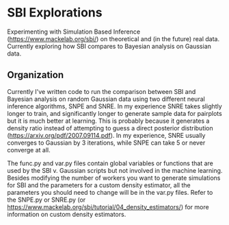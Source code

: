 # SBI Explorations
Experimenting with Simulation Based Inference (https://www.mackelab.org/sbi/) on theoretical and (in the future) real data.
Currently exploring how SBI compares to Bayesian analysis on Gaussian data.

## Organization
Currently I've written code to run the comparison between SBI and Bayesian analysis on random Gaussian data using two different neural inference algorithms, SNPE and SNRE. In my experience SNRE takes slightly longer to train, and significantly longer to generate sample data for pairplots but it is much better at learning. This is probably because it generates a density ratio instead of attempting to guess a direct posterior distribution (https://arxiv.org/pdf/2007.09114.pdf). In my experience, SNRE usually converges to Gaussian by 3 iterations, while SNPE can take 5 or never converge at all.

The func.py and var.py files contain global variables or functions that are used by the SBI v. Gaussian scripts but not involved in the machine learning. Besides modifying the number of workers you want to generate simulations for SBI and the parameters for a custom density estimator, all the parameters you should need to change will be in the var.py files. Refer to the SNPE.py or SNRE.py (or https://www.mackelab.org/sbi/tutorial/04_density_estimators/) for more information on custom density estimators. 